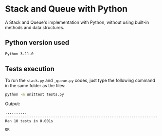 # Stack and Queue with Python

A Stack and Queue's implementation with Python, without using built-in methods and data structures.

## Python version used

```bash
Python 3.11.0
```

## Tests execution

To run the `stack.py` and `_queue.py` codes, just type the following command in the same folder as the files:

```bash
python -m unittest tests.py
```

Output:

```log
..........
----------------------------------------------------------------------
Ran 10 tests in 0.001s

OK
```